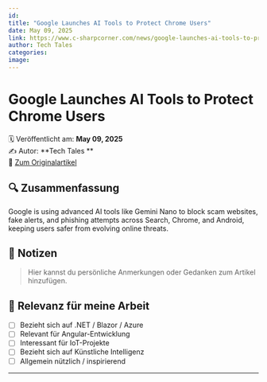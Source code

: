 ```yaml
---
id: 
title: "Google Launches AI Tools to Protect Chrome Users"
date: May 09, 2025
link: https://www.c-sharpcorner.com/news/google-launches-ai-tools-to-protect-chrome-users
author: Tech Tales 
categories: 
image: 
---
```


# Google Launches AI Tools to Protect Chrome Users

🗓️ Veröffentlicht am: **May 09, 2025**  
✍️ Autor: **Tech Tales **  
🔗 [Zum Originalartikel](https://www.c-sharpcorner.com/news/google-launches-ai-tools-to-protect-chrome-users)

## 🔍 Zusammenfassung

Google is using advanced AI tools like Gemini Nano to block scam websites, fake alerts, and phishing attempts across Search, Chrome, and Android, keeping users safer from evolving online threats. 

## 📌 Notizen

> Hier kannst du persönliche Anmerkungen oder Gedanken zum Artikel hinzufügen.

## 🧠 Relevanz für meine Arbeit

- [ ] Bezieht sich auf .NET / Blazor / Azure
- [ ] Relevant für Angular-Entwicklung
- [ ] Interessant für IoT-Projekte
- [ ] Bezieht sich auf Künstliche Intelligenz
- [ ] Allgemein nützlich / inspirierend

---
